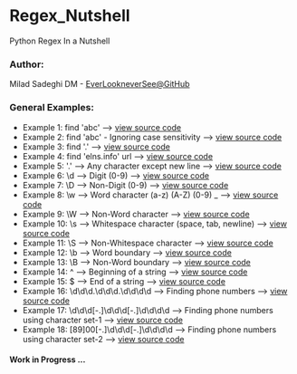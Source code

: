 # Regex_Nutshell
Python Regex In a Nutshell

### Author:
Milad Sadeghi DM - [EverLookneverSee@GitHub](https://elns.info)

### General Examples:
* Example 1: find 'abc' --> [view source code](https://github.com/EverLookNeverSee/regex_nutshell/blob/bc9cf8bcd09c002b0795649632cc2e4b5e5d65b8/general.py#L36-L46)
* Example 2: find 'abc' - Ignoring case sensitivity --> [view source code](https://github.com/EverLookNeverSee/regex_nutshell/blob/bc9cf8bcd09c002b0795649632cc2e4b5e5d65b8/general.py#L48-L56)
* Example 3: find '.' --> [view source code](https://github.com/EverLookNeverSee/regex_nutshell/blob/bc9cf8bcd09c002b0795649632cc2e4b5e5d65b8/general.py#L59-L67)
* Example 4: find 'elns.info' url --> [view source code](https://github.com/EverLookNeverSee/regex_nutshell/blob/bc9cf8bcd09c002b0795649632cc2e4b5e5d65b8/general.py#L70-L78)
* Example 5: '.' --> Any character except new line --> [view source code](https://github.com/EverLookNeverSee/regex_nutshell/blob/bc9cf8bcd09c002b0795649632cc2e4b5e5d65b8/general.py#L81-L89)
* Example 6: \d --> Digit (0-9) --> [view source code](https://github.com/EverLookNeverSee/regex_nutshell/blob/bc9cf8bcd09c002b0795649632cc2e4b5e5d65b8/general.py#L92-L100)
* Example 7: \D --> Non-Digit (0-9) --> [view source code](https://github.com/EverLookNeverSee/regex_nutshell/blob/bc9cf8bcd09c002b0795649632cc2e4b5e5d65b8/general.py#L103-L111)
* Example 8: \w --> Word character (a-z) (A-Z) (0-9) _ --> [view source code](https://github.com/EverLookNeverSee/regex_nutshell/blob/bc9cf8bcd09c002b0795649632cc2e4b5e5d65b8/general.py#L114-L122)
* Example 9: \W --> Non-Word character --> [view source code](https://github.com/EverLookNeverSee/regex_nutshell/blob/bc9cf8bcd09c002b0795649632cc2e4b5e5d65b8/general.py#L125-L133)
* Example 10: \s --> Whitespace character (space, tab, newline) --> [view source code](https://github.com/EverLookNeverSee/regex_nutshell/blob/bc9cf8bcd09c002b0795649632cc2e4b5e5d65b8/general.py#L136-L144)
* Example 11: \S --> Non-Whitespace character --> [view source code](https://github.com/EverLookNeverSee/regex_nutshell/blob/bc9cf8bcd09c002b0795649632cc2e4b5e5d65b8/general.py#L147-L155)
* Example 12: \b --> Word boundary --> [view source code](https://github.com/EverLookNeverSee/regex_nutshell/blob/e346aacce8593da21630351bb0fcd2e1f923b2ee/general.py#L161-L176)
* Example 13: \B --> Non-Word boundary --> [view source code](https://github.com/EverLookNeverSee/regex_nutshell/blob/e346aacce8593da21630351bb0fcd2e1f923b2ee/general.py#L179-L187)
* Example 14: ^ --> Beginning of a string --> [view source code](https://github.com/EverLookNeverSee/regex_nutshell/blob/e346aacce8593da21630351bb0fcd2e1f923b2ee/general.py#L190-L198)
* Example 15: $ --> End of a string --> [view source code](https://github.com/EverLookNeverSee/regex_nutshell/blob/e346aacce8593da21630351bb0fcd2e1f923b2ee/general.py#L201-L209)
* Example 16: \d\d\d.\d\d\d.\d\d\d\d --> Finding phone numbers --> [view source code](https://github.com/EverLookNeverSee/regex_nutshell/blob/e346aacce8593da21630351bb0fcd2e1f923b2ee/general.py#L212-L220)
* Example 17: \d\d\d[-.]\d\d\d[-.]\d\d\d\d --> Finding phone numbers using character set-1 --> [view source code](https://github.com/EverLookNeverSee/regex_nutshell/blob/e346aacce8593da21630351bb0fcd2e1f923b2ee/general.py#L223-L231)
* Example 18: [89]00[-.]\d\d\d[-.]\d\d\d\d --> Finding phone numbers using character set-2 --> [view source code](https://github.com/EverLookNeverSee/regex_nutshell/blob/e346aacce8593da21630351bb0fcd2e1f923b2ee/general.py#L234-L243)


#### Work in Progress ...
